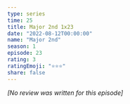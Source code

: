 ```yaml
---
type: series
time: 25
title: Major 2nd 1x23
date: "2022-08-12T00:00:00"
name: "Major 2nd"
season: 1
episode: 23
rating: 3
ratingEmoji: "⭐️⭐️⭐️"
share: false
---
```


*[No review was written for this episode]*